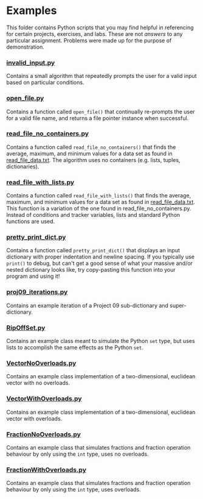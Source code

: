 # Examples

This folder contains Python scripts that you may find helpful in referencing for certain projects, exercises, and labs. These are not _answers_ to any particular assignment. Problems were made up for the purpose of demonstration.

### [invalid_input.py](invalid_input.py)

Contains a small algorithm that repeatedly prompts the user for a valid input based on particular conditions. 

### [open_file.py](open_file.py)

Contains a function called `open_file()` that continually re-prompts the user for a valid file name, and returns a file pointer instance when successful.

### [read_file_no_containers.py](read_file_no_containers.py)

Contains a function called `read_file_no_containers()` that finds the average, maximum, and minimum values for a data set as found in [read_file_data.txt](read_file_data.txt). The algorithm uses no containers (e.g. lists, tuples, dictionaries). 

### [read_file_with_lists.py](read_file_with_lists.py)

Contains a function called `read_file_with_lists()` that finds the average, maximum, and minimum values for a data set as found in [read_file_data.txt](read_file_data.txt). This function is a variation of the one found in read_file_no_containers.py. Instead of conditions and tracker variables, lists and standard Python functions are used.

### [pretty_print_dict.py](pretty_print_dict.py)

Contains a function called `pretty_print_dict()` that displays an input dictionary with proper indentation and newline spacing. If you typically use `print()` to debug, but can't get a good sense of what your massive and/or nested dictionary looks like, try copy-pasting this function into your program and using it!

### [proj09_iterations.py](proj09_iterations.py)

Contains an example iteration of a Project 09 sub-dictionary and super-dictionary.

### [RipOffSet.py](RipOffSet.py)

Contains an example class meant to simulate the Python `set` type, but uses lists to accomplish the same effects as the Python `set`.

### [VectorNoOverloads.py](VectorNoOverloads.py)

Contains an example class implementation of a two-dimensional, euclidean vector with no overloads.

### [VectorWithOverloads.py](VectorWithOverloads.py)

Contains an example class implementation of a two-dimensional, euclidean vector with overloads.

### [FractionNoOverloads.py](FractionNoOverloads.py)

Contains an example class that simulates fractions and fraction operation behaviour by only using the `int` type, uses no overloads.

### [FractionWithOverloads.py](FractionWithOverloads.py)

Contains an example class that simulates fractions and fraction operation behaviour by only using the `int` type, uses overloads.
